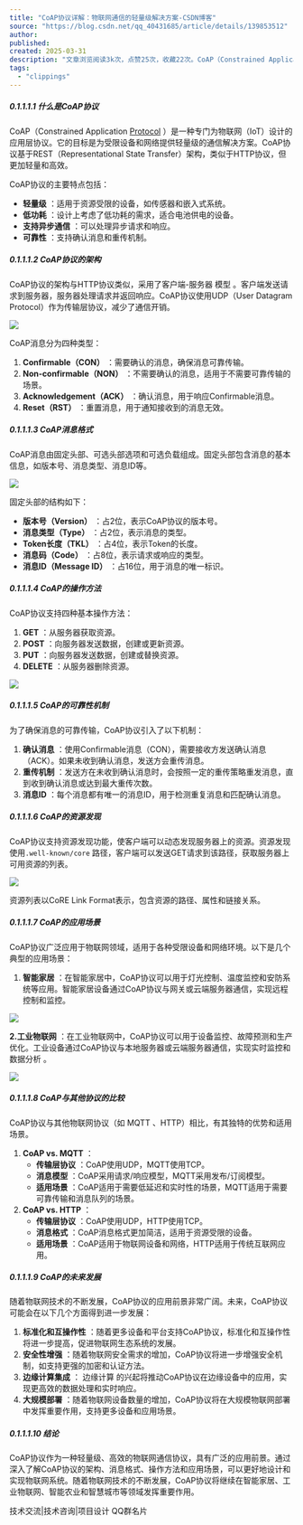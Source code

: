 ```yaml
---
title: "CoAP协议详解：物联网通信的轻量级解决方案-CSDN博客"
source: "https://blog.csdn.net/qq_40431685/article/details/139853512"
author:
published:
created: 2025-03-31
description: "文章浏览阅读3k次，点赞25次，收藏22次。CoAP（Constrained Application Protocol）是一种专门为物联网（IoT）设计的应用层协议。它的目标是为受限设备和网络提供轻量级的通信解决方案。CoAP协议基于REST（Representational State Transfer）架构，类似于HTTP协议，但更加轻量和高效。轻量级：适用于资源受限的设备，如传感器和嵌入式系统。低功耗：设计上考虑了低功耗的需求，适合电池供电的设备。支持异步通信：可以处理异步请求和响应。可靠性：支持确认消息和重传机制。_coap协议"
tags:
  - "clippings"
---
```

##### 0.1.1.1.1 什么是CoAP协议

CoAP（Constrained Application [Protocol](https://so.csdn.net/so/search?q=Protocol&spm=1001.2101.3001.7020) ）是一种专门为物联网（IoT）设计的应用层协议。它的目标是为受限设备和网络提供轻量级的通信解决方案。CoAP协议基于REST（Representational State Transfer）架构，类似于HTTP协议，但更加轻量和高效。

CoAP协议的主要特点包括：

- **轻量级** ：适用于资源受限的设备，如传感器和嵌入式系统。
- **低功耗** ：设计上考虑了低功耗的需求，适合电池供电的设备。
- **支持异步通信** ：可以处理异步请求和响应。
- **可靠性** ：支持确认消息和重传机制。

##### 0.1.1.1.2 CoAP协议的架构

CoAP协议的架构与HTTP协议类似，采用了客户端-服务器 模型 。客户端发送请求到服务器，服务器处理请求并返回响应。CoAP协议使用UDP（User Datagram Protocol）作为传输层协议，减少了通信开销。

![](https://i-blog.csdnimg.cn/blog_migrate/b855bb8c8e6aec9bba4a55124898cef7.png)

CoAP消息分为四种类型：

1. **Confirmable（CON）** ：需要确认的消息，确保消息可靠传输。
2. **Non-confirmable（NON）** ：不需要确认的消息，适用于不需要可靠传输的场景。
3. **Acknowledgement（ACK）** ：确认消息，用于响应Confirmable消息。
4. **Reset（RST）** ：重置消息，用于通知接收到的消息无效。

##### 0.1.1.1.3 CoAP消息格式

CoAP消息由固定头部、可选头部选项和可选负载组成。固定头部包含消息的基本信息，如版本号、消息类型、消息ID等。

![](https://i-blog.csdnimg.cn/blog_migrate/f7219adb5d7451bdf520d721b84ee041.png)

固定头部的结构如下：

- **版本号（Version）** ：占2位，表示CoAP协议的版本号。
- **消息类型（Type）** ：占2位，表示消息的类型。
- **Token长度（TKL）** ：占4位，表示Token的长度。
- **消息码（Code）** ：占8位，表示请求或响应的类型。
- **消息ID（Message ID）** ：占16位，用于消息的唯一标识。

##### 0.1.1.1.4 CoAP的操作方法

CoAP协议支持四种基本操作方法：

1. **GET** ：从服务器获取资源。
2. **POST** ：向服务器发送数据，创建或更新资源。
3. **PUT** ：向服务器发送数据，创建或替换资源。
4. **DELETE** ：从服务器删除资源。

![](https://i-blog.csdnimg.cn/blog_migrate/fe7fb670643208dd07d7952f8756a1da.png)

##### 0.1.1.1.5 CoAP的可靠性机制

为了确保消息的可靠传输，CoAP协议引入了以下机制：

1. **确认消息** ：使用Confirmable消息（CON），需要接收方发送确认消息（ACK）。如果未收到确认消息，发送方会重传消息。
2. **重传机制** ：发送方在未收到确认消息时，会按照一定的重传策略重发消息，直到收到确认消息或达到最大重传次数。
3. **消息ID** ：每个消息都有唯一的消息ID，用于检测重复消息和匹配确认消息。

##### 0.1.1.1.6 CoAP的资源发现

CoAP协议支持资源发现功能，使客户端可以动态发现服务器上的资源。资源发现使用`.well-known/core` 路径，客户端可以发送GET请求到该路径，获取服务器上可用资源的列表。

![](https://i-blog.csdnimg.cn/blog_migrate/5c3db3d16f06fc78813bc40a35d46b58.png)

资源列表以CoRE Link Format表示，包含资源的路径、属性和链接关系。

##### 0.1.1.1.7 CoAP的应用场景

CoAP协议广泛应用于物联网领域，适用于各种受限设备和网络环境。以下是几个典型的应用场景：

1. **智能家居** ：在智能家居中，CoAP协议可以用于灯光控制、温度监控和安防系统等应用。智能家居设备通过CoAP协议与网关或云端服务器通信，实现远程控制和监控。

![](https://i-blog.csdnimg.cn/blog_migrate/c4c842820055fd50693aaf2f1822106e.png)

**2.工业物联网** ：在工业物联网中，CoAP协议可以用于设备监控、故障预测和生产优化。工业设备通过CoAP协议与本地服务器或云端服务器通信，实现实时监控和 数据分析 。

![](https://i-blog.csdnimg.cn/blog_migrate/68819eccb436ac416a74827fd4c3569f.png)

##### 0.1.1.1.8 CoAP与其他协议的比较

CoAP协议与其他物联网协议（如 MQTT 、HTTP）相比，有其独特的优势和适用场景。

1. **CoAP vs. MQTT** ：
	- **传输层协议** ：CoAP使用UDP，MQTT使用TCP。
	- **消息模型** ：CoAP采用请求/响应模型，MQTT采用发布/订阅模型。
	- **适用场景** ：CoAP适用于需要低延迟和实时性的场景，MQTT适用于需要可靠传输和消息队列的场景。
2. **CoAP vs. HTTP** ：
	- **传输层协议** ：CoAP使用UDP，HTTP使用TCP。
	- **消息格式** ：CoAP消息格式更加简洁，适用于资源受限的设备。
	- **适用场景** ：CoAP适用于物联网设备和网络，HTTP适用于传统互联网应用。

##### 0.1.1.1.9 CoAP的未来发展

随着物联网技术的不断发展，CoAP协议的应用前景非常广阔。未来，CoAP协议可能会在以下几个方面得到进一步发展：

1. **标准化和互操作性** ：随着更多设备和平台支持CoAP协议，标准化和互操作性将进一步提高，促进物联网生态系统的发展。
2. **安全性增强** ：随着物联网安全需求的增加，CoAP协议将进一步增强安全机制，如支持更强的加密和认证方法。
3. **边缘计算集成** ： 边缘计算 的兴起将推动CoAP协议在边缘设备中的应用，实现更高效的数据处理和实时响应。
4. **大规模部署** ：随着物联网设备数量的增加，CoAP协议将在大规模物联网部署中发挥重要作用，支持更多设备和应用场景。

##### 0.1.1.1.10 结论

CoAP协议作为一种轻量级、高效的物联网通信协议，具有广泛的应用前景。通过深入了解CoAP协议的架构、消息格式、操作方法和应用场景，可以更好地设计和实现物联网系统。随着物联网技术的不断发展，CoAP协议将继续在智能家居、工业物联网、智能农业和智慧城市等领域发挥重要作用。

技术交流|技术咨询|项目设计 QQ群名片